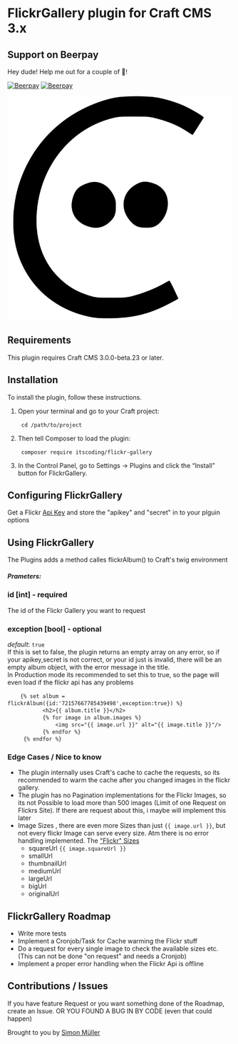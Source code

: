 # FlickrGallery plugin for Craft CMS 3.x

## Support on Beerpay
Hey dude! Help me out for a couple of :beers:!

[![Beerpay](https://beerpay.io/boscho87/flickrgallery/badge.svg?style=beer-square)](https://beerpay.io/boscho87/flickrgallery)  [![Beerpay](https://beerpay.io/boscho87/flickrgallery/make-wish.svg?style=flat-square)](https://beerpay.io/boscho87/flickrgallery?focus=wish)

![Screenshot](https://github.com/boscho87/flickrgallery/blob/master/src/icon.svg)

## Requirements

This plugin requires Craft CMS 3.0.0-beta.23 or later.

## Installation

To install the plugin, follow these instructions.

1. Open your terminal and go to your Craft project:

        cd /path/to/project

2. Then tell Composer to load the plugin:

        composer require itscoding/flickr-gallery

3. In the Control Panel, go to Settings → Plugins and click the “Install” button for FlickrGallery.

## Configuring FlickrGallery

Get a Flickr [Api Key](https://www.flickr.com/services/api/misc.api_keys.html) and store the "apikey" and "secret" in to your plguin options


## Using FlickrGallery

The Plugins adds a method calles flickrAlbum() to Craft's twig environment

##### Prameters:

### id [int] - required
The id of the Flickr Gallery you want to request


### exception [bool] - optional
*default*: `true`  
If this is set to false, the plugin returns an empty array on any error, so if your apikey,secret is not correct, or your id just is invalid, there will be an empty album object, with the error message in the title.  
In Production mode its recommended to set this to true, so the page will even load if the flickr api has any problems

```twig
    {% set album = flickrAlbum({id:'72157667785439498',exception:true}) %}
           <h2>{{ album.title }}</h2>
           {% for image in album.images %}
               <img src="{{ image.url }}" alt="{{ image.title }}"/>
           {% endfor %}
     {% endfor %}
```

### Edge Cases / Nice to know
- The plugin internally uses Craft's cache to cache the requests, so its recommended to warm the cache after you changed images in the flickr gallery.
- The plugin has no Pagination implementations for the Flickr Images, so its not Possible to load more than 500 images (Limit of one Request on Flickrs Site). If there are request about this, i maybe will implement this later
- Image Sizes , there are even more Sizes than just `{{ image.url }}`, but not every flickr Image can serve every size. Atm there is no error handling implemented. The ["Flickr" Sizes](https://www.flickr.com/services/api/flickr.photos.getSizes.html)
   - squareUrl `{{ image.squareUrl }}`
   - smallUrl
   - thumbnailUrl
   - mediumUrl
   - largeUrl
   - bigUrl
   - originalUrl
  
## FlickrGallery Roadmap

- Write more tests
- Implement a Cronjob/Task for Cache warming the Flickr stuff
- Do a request for every single image to check the available sizes etc. (This can not be done "on request" and needs a Cronjob)
- Implement a proper error handling when the Flickr Api is offline


## Contributions / Issues
If you have feature Request or you want something done of the Roadmap, create an Issue. OR YOU FOUND A BUG IN BY CODE (even that could happen)

Brought to you by [Simon Müller](https://blog.itscoding.ch)

